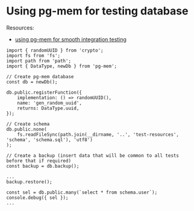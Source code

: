 # Using pg-mem for testing database

Resources:

- [using pg-mem for smooth integration testing](https://swizec.com/blog/pg-mem-and-jest-for-smooth-integration-testing/)

```
import { randomUUID } from 'crypto';
import fs from 'fs';
import path from 'path';
import { DataType, newDb } from 'pg-mem';

// Create pg-mem database
const db = newDb();

db.public.registerFunction({
    implementation: () => randomUUID(),
    name: 'gen_random_uuid',
    returns: DataType.uuid,
});

// Create schema
db.public.none(
    fs.readFileSync(path.join(__dirname, '..', 'test-resources', 'schema', 'schema.sql'), 'utf8')
);

// Create a backup (insert data that will be common to all tests before that if required)
const backup = db.backup();

...
backup.restore();

const sel = db.public.many(`select * from schema.user`);
console.debug({ sel });
...
```
